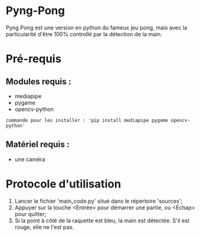 # Pyng-Pong

Pyng Pong est une version en python du fameux jeu pong, mais avec la particularité d'être 100% controllé par la détection de la main.

# Pré-requis

## Modules requis :

 * mediapipe
 * pygame
 * opencv-python

`commande pour les installer : 'pip install mediapipe pygame opencv-python'`

## Matériel requis :
 
* une caméra

# Protocole d'utilisation

1. Lancer le fichier 'main_code.py' situé dans le répertoire 'sources';
2. Appuyer sur la touche <Entrée> pour démarrer une partie, ou <Échap> pour quitter;
3. Si la point à côté de la raquette est bleu, la main est détectée. S'il est rouge, elle ne l'est pas.
